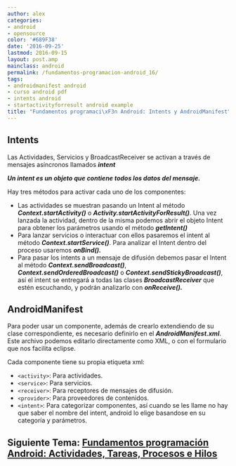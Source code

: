 ```yaml
---
author: alex
categories:
- android
- opensource
color: '#689F38'
date: '2016-09-25'
lastmod: 2016-09-15
layout: post.amp
mainclass: android
permalink: /fundamentos-programacion-android_16/
tags:
- androidmanifest android
- curso android pdf
- intents android
- startactivityforresult android example
title: "Fundamentos programaci\xF3n Android: Intents y AndroidManifest"
---
```


## Intents

Las Actividades, Servicios y BroadcastReceiver se activan a través de mensajes asíncronos llamados ***intent***

***Un intent es un objeto que contiene todos los datos del mensaje.***

Hay tres métodos para activar cada uno de los componentes:

<!--more--><!--ad-->

  * Las actividades se muestran pasando un Intent al método ***Context.startActivity()*** o ***Activity.startActivityForResult()***. Una vez lanzada la actividad, dentro de la misma podemos abrir el objeto Intent para obtener los parámetros usando el método ***getIntent()***
  * Para lanzar servicios o interactuar con ellos pasaremos el intent al método ***Context.startService()***. Para analizar el Intent dentro del proceso usaremos ***onBind().***
  * Para pasar los intents a un mensaje de difusión debemos pasar el Intent al método ***Context.sendBroadcast()***, ***Context.sendOrderedBroadcast()*** o ***Context.sendStickyBroadcast()***, así el intent se entregará a todas las clases ***BroadcastReceiver*** que estén escuchando, y podrán analizarlo con ***onReceive().***

## AndroidManifest

Para poder usar un componente, además de crearlo extendiendo de su clase correspondiente, es necesario definirlo en el ***AndroidManifest.xml***. Este archivo podemos editarlo directamente como XML, o con el formulario que nos facilita eclipse.

Cada componente tiene su propia etiqueta xml:

  * `<activity>`: Para actividades.
  * `<service>`: Para servicios.
  * `<receiver>`: Para receptores de mensajes de difusión.
  * `<provider>`: Para proveedores de contenidos.
  * `<intent>`: Para categorizar componentes, así cuando se les llame no hay que saber el nombre del intent, android lo elige basandose en su categoría y parámetros.

## Siguiente Tema: [Fundamentos programación Android: Actividades, Tareas, Procesos e Hilos][1]

 [1]: https://elbauldelprogramador.com/fundamentos-programacion-android_17/